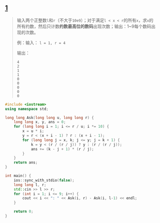 ## [1]( https://github.com/wanghengg/LeetCode/blob/master/others/countFactor.cpp )

>输入两个正整数`l`和`r`（不大于`10e9`）；对于满足`l < x < r`的所有`x`，求`x`的所有约数，然后只计数**约数最高位的数码**出现次数；输出：1~9每个数码出现的次数。
>
>例：输入：
>`l = 1, r = 4`
>
>输出：
>
>```
>4
>2
>1
>1
>0
>0
>0
>0
>0
>```

```c++
#include <iostream>
using namespace std;

long long Ask(long long u, long long r) {
    long long x, y, ans = 0;
    for (long long i = 1; i <= r / u; i *= 10) {
        x = u * i;
        y = r < (x + i - 1) ? r : (x + i - 1);
        for (long long j = x, k; j <= y; j = k + 1) {
            k = y < (r / (r / j)) ? y : (r / (r / j));
            ans += (k - j + 1) * (r / j);
        }
    }
    return ans;
}

int main() {
    ios::sync_with_stdio(false);
    long long l, r;
    std::cin >> l >> r;
    for (int i = 1; i <= 9; i++) {
        cout << i << ": " << Ask(i, r) - Ask(i, l-1) << endl;
    }

    return 0;
}
```


